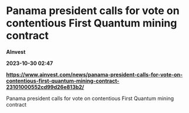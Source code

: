 # Panama president calls for vote on contentious First Quantum mining contract
**AInvest**

**2023-10-30 02:47**

**https://www.ainvest.com/news/panama-president-calls-for-vote-on-contentious-first-quantum-mining-contract-23101000552cd99d26e813b2/**

Panama president calls for vote on contentious First Quantum mining contract